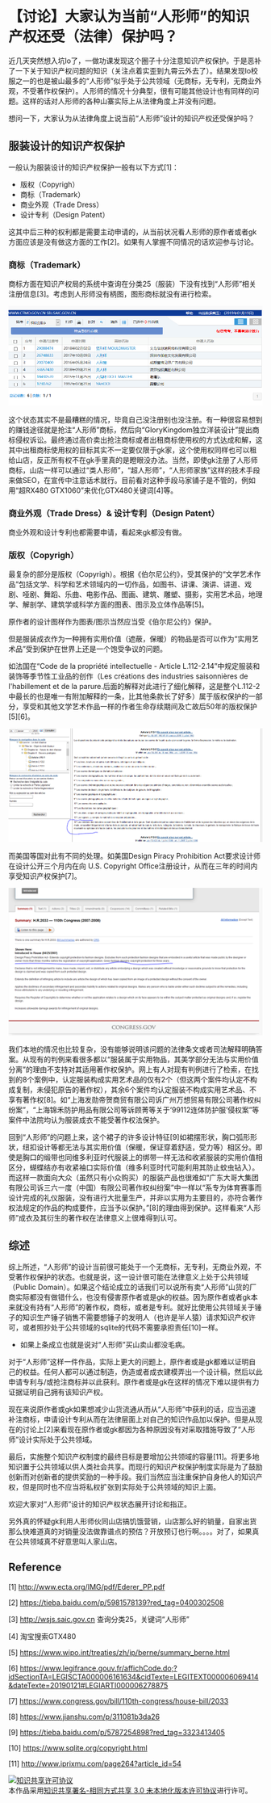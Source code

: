 # 【讨论】大家认为当前“人形师”的知识产权还受（法律）保护吗？

近几天突然想入坑lo了，一做功课发现这个圈子十分注意知识产权保护。于是恶补了一下关于知识产权问题的知识（关注点着实歪到九霄云外去了）。结果发现lo校服之一的也是被山最多的“人形师”似乎处于公共领域（无商标，无专利，无商业外观，不受著作权保护）。人形师的情况十分典型，很有可能其他设计也有同样的问题。这样的话对人形师的各种山寨实际上从法律角度上并没有问题。

想问一下，大家认为从法律角度上说当前“人形师”设计的知识产权还受保护吗？

## 服装设计的知识产权保护

一般认为服装设计的知识产权保护一般有以下方式[1]：

* 版权（Copyrigh）
* 商标（Trademark）
* 商业外观（Trade Dress）
* 设计专利（Design Patent）

这其中后三种的权利都是需要主动申请的，从当前状况看人形师的原作者或者gk方面应该是没有做这方面的工作[2]。如果有人掌握不同情况的话欢迎参与讨论。

### 商标（Trademark）

商标方面在知识产权局的系统中查询在分类25（服装）下没有找到“人形师”相关注册信息[3]。考虑到人形师没有柄图，图形商标就没有进行检索。

![tm](https://raw.githubusercontent.com/leegggg/renxingshiCR/master/res/tm.png)

这个状态其实不是最糟糕的情况，毕竟自己没注册别也没注册。有一种很容易想到的赚钱途径就是抢注“人形师”商标，然后向“GloryKingdom独立洋装设计”提出商标侵权诉讼。最终通过高价卖出抢注商标或者出租商标使用权的方式达成和解，这其中出租商标使用权的目标其实不一定要仅限于gk家，这个使用权同样也可以租给山店，反正所有权不在gk手里真的是瞪眼没办法。当然，即使gk注册了人形师商标，山店一样可以通过“类人形师”，“超人形师”，“人形师家族”这样的技术手段来做SEO，在宣传中注意话术就行。目前看对这种手段马家铺子是不管的，例如用“超RX480 GTX1060”来优化GTX480关键词[4]等。

### 商业外观（Trade Dress）& 设计专利（Design Patent）

商业外观和设计专利也都需要申请，看起来gk都没有做。

### 版权（Copyrigh）

最复杂的部分是版权（Copyrigh）。根据《伯尔尼公约》，受其保护的“文学艺术作品”包括文学、科学和艺术领域内的一切作品，如图书、讲课、演讲、讲道、戏剧、哑剧、舞蹈、乐曲、电影作品、图画、建筑、雕塑、摄影，实用艺术品，地理学、解剖学、建筑学或科学方面的图表、图示及立体作品等[5]。

原作者的设计图样作为图表/图示当然应当受《伯尔尼公约》保护。

但是服装成衣作为一种拥有实用价值（遮蔽，保暖）的物品是否可以作为“实用艺术品”受到保护在世界上还是一个饱受争议的问题。

如法国在“Code de la propriété intellectuelle - Article L.112-2.14”中规定服装和装饰等季节性工业品的创作（Les créations des industries saisonnières de l'habillement et de la parure.后面的解释对此进行了细化解释，这是整个L.112-2中最长的也是唯一有附加解释的一条，比其他条款长了好多）属于版权保护的一部分，享受和其他文学艺术作品一样的作者生命存续期间及亡故后50年的版权保护[5][6]。

![L112-2](https://raw.githubusercontent.com/leegggg/renxingshiCR/master/res/L112-2.png)

而美国等国对此有不同的处理。如美国Design Piracy Prohibition Act要求设计师在设计公开三个月内在向 U.S. Copyright Office注册设计，从而在三年的时间内享受知识产权保护[7]。

![hr2033](https://raw.githubusercontent.com/leegggg/renxingshiCR/master/res/hr2033.png)

我们本地的情况也比较复杂，没有能够说明该问题的法律条文或者司法解释明确答案。从现有的判例来看很多都以“服装属于实用物品，其美学部分无法与实用价值分离”的理由不支持对其适用著作权保护。网上有人对现有判例进行了检索，在找到的8个案例中，认定服装构成实用艺术品的仅有2个（但这两个案件均认定不构成复制，未侵犯原告的著作权），其余6个案件均认定服装不构成实用艺术品、不享有著作权[8]。如“上海发勋帝贺商贸有限公司诉广州万想贸易有限公司著作权纠纷案”，“上海锦禾防护用品有限公司等诉顾菁等关于‘99112连体防护服’侵权案”等案件中法院均认为服装成衣不能受著作权法保护。

回到“人形师”的问题上来，这个裙子的许多设计特征[9]如裙摆形状，胸口弧形形状，纽扣设计等都无法与其实用价值（保暖，保证穿着舒适，受力等）相区分。即使是胸口的缎带也同维多利亚时代服装上的绑带一样无法和收紧服装的实用价值相区分，蝴蝶结亦有收紧袖口实际价值（维多利亚时代可能利用其防止蚊虫钻入）。而这样一款面向大众（虽然只有小众购买）的服装产品也很难如“广东大哥大集团有限公司诉三六一度（中国）有限公司著作权纠纷案”中一样以“系专为体育赛事而设计完成的礼仪服装，没有进行大批量生产，并非以实用为主要目的，亦符合著作权法规定的作品的构成要件，应当予以保护。”[8]的理由得到保护。这样看来“人形师”成衣及其衍生的著作权在法律意义上很难得到认可。

## 综述

综上所述，“人形师”的设计当前很可能处于一个无商标，无专利，无商业外观，不受著作权保护的状态。也就是说，这一设计很可能在法律意义上处于公共领域（Public Domain）。如果这个结论成立的话我们可以说所有卖“人形师”山货的厂商实际都没有做错什么，也没有侵害原作者或是gk的权益。因为原作者或者gk本来就没有持有“人形师”的著作权，商标，或者是专利。就好比使用公共领域关于锤子的知识生产锤子销售不需要想锤子的发明人（也许是半人猿）请求知识产权许可，或者照抄处于公共领域的sqlite的代码不需要承担责任[10]一样。

* 如果上条成立也就是说对“人形师”买山卖山都没毛病。

对于“人形师”这样一件作品，实际上更大的问题上，原作者或是gk都难以证明自己的权益。任何人都可以通过制造，伪造或者成衣建模弄出一个设计稿，然后以此申请专利与/或抢注商标并以此获利。原作者或是gk在这样的情况下难以提供有力证据证明自己拥有该知识产权。

现在来说原作者或gk如果想减少山货流通从而从“人形师”中获利的话，应当迅速补注商标，申请设计专利从而在法律层面上对自己的知识作品加以保护。但是从现在的讨论上[2]来看现在原作者或gk都因为各种原因没有对采取措施导致了“人形师”设计实际处于公共领域。

最后，实施整个知识产权制度的最终目标是要增加公共领域的容量[11]。将更多地知识置于公共领域以供人类社会共享。而现行的知识产权保护制度实际是为了鼓励创新而对创新者的提供奖励的一种手段。我们当然应当注重保护自身他人的知识产权，但是同时也不应当将私权扩张到实际处于公共领域的知识上面。

欢迎大家对“人形师”设计的知识产权状态展开讨论和指正。

另外真的怀疑gk利用人形师伙同山店搞饥饿营销，山店那么好的销量，自家出货那么快难道真的对销量没法做靠谱点的预估？开放预订也行啊。。。。对了，如果真在公共领域真不好意思叫人家山店。

## Reference

[1] http://www.ecta.org/IMG/pdf/Ederer_PP.pdf

[2] https://tieba.baidu.com/p/5981578139?red_tag=0400302508

[3] http://wsjs.saic.gov.cn 查询分类25，关键词“人形师”

[4] 淘宝搜索GTX480

[5] https://www.wipo.int/treaties/zh/ip/berne/summary_berne.html

[6] https://www.legifrance.gouv.fr/affichCode.do;?idSectionTA=LEGISCTA000006161634&cidTexte=LEGITEXT000006069414&dateTexte=20190121#LEGIARTI000006278875

[7] https://www.congress.gov/bill/110th-congress/house-bill/2033

[8] https://www.jianshu.com/p/311081b3da26

[9] https://tieba.baidu.com/p/5787254898?red_tag=3323413405

[10] https://www.sqlite.org/copyright.html

[11] http://www.iprixmu.com/page264?article_id=54

<p>
<a rel="license" href="http://creativecommons.org/licenses/by-sa/3.0/"><img alt="知识共享许可协议" style="border-width:0" src="https://i.creativecommons.org/l/by-sa/3.0/88x31.png" /></a><br />本作品采用<a rel="license" href="http://creativecommons.org/licenses/by-sa/3.0/">知识共享署名-相同方式共享 3.0 未本地化版本许可协议</a>进行许可。
</p>